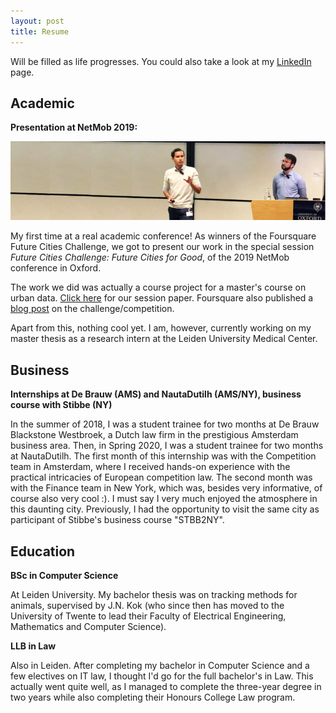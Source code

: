 ```yaml
---
layout: post
title: Resume
---
```


Will be filled as life progresses. You could also take a look at my [LinkedIn](https://www.linkedin.com/in/jh-van-staalduinen/) page.

## Academic
**Presentation at NetMob 2019:**

![alt text](../assets/img/netmob.jpg "IMG")


My first time at a real academic conference! As winners of the Foursquare Future Cities Challenge, we got to present our work in the special session _Future Cities Challenge: Future Cities for Good_, of the 2019 NetMob conference in Oxford. 

The work we did was actually a course project for a master's course on urban data. [Click here](../assets/docs/fcc19_paper_8.pdf) for our session paper. Foursquare also published a [blog post](https://enterprise.foursquare.com/intersections/article/how-location-technology-can-drive-urban-innovation/ "Future Cities Challenge")
 on the challenge/competition.

Apart from this, nothing cool yet. I am, however, currently working on my master thesis as a research intern at the Leiden University Medical Center.

## Business
**Internships at De Brauw (AMS) and NautaDutilh (AMS/NY), business course with Stibbe (NY)**

In the summer of 2018, I was a student trainee for two months at De Brauw Blackstone Westbroek, a Dutch law firm in the prestigious Amsterdam business area. Then, in Spring 2020, I was a student trainee for two months at NautaDutilh. The first month of this internship was with the Competition team in Amsterdam, where I received hands-on experience with the practical intricacies of European competition law. The second month was with the Finance team in New York, which was, besides very informative, of course also very cool :). I must say I very much enjoyed the atmosphere in this daunting city. Previously, I had the opportunity to visit the same city as participant of Stibbe's business course "STBB2NY".

## Education
**BSc in Computer Science**

At Leiden University. My bachelor thesis was on tracking methods for animals, supervised by J.N. Kok (who since then has moved to the University of Twente to lead their Faculty of Electrical Engineering, Mathematics and Computer Science).

**LLB in Law**

Also in Leiden. After completing my bachelor in Computer Science and a few electives on IT law, I thought I'd go for the full bachelor's in Law. This actually went quite well, as I managed to complete the three-year degree in two years while also completing their Honours College Law program.

